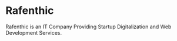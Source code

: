 # Rafenthic
Rafenthic is an IT Company Providing Startup Digitalization and Web Development Services.
